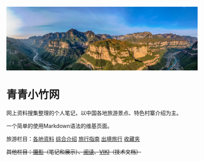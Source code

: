 ![](https://raw.githubusercontent.com/szqq0512/Pic/main/img/202202112050167.webp)

# 青青小竹网  
  
网上资料搜集整理的个人笔记，以中国各地旅游景点、特色村寨介绍为主。  

一个简单的使用Markdown语法的维基页面。

旅游栏目：[各地资料](旅游/中国各地旅游资源/华东地区/江苏省/苏州市.md)  [综合介绍](旅游/综合介绍/中国历史人文介绍/概述.md)  [旅行指南](旅游/旅行指南/旅行注意事项/旅游百事通.md)  [出境旅行](旅游/出境旅行/日本旅游签证.md)  [收藏夹](旅游/网上相关链接/收藏夹.md)

~~其他栏目：[摄影](摄影/vx.json)（笔记和展示）、[阅读](阅读/vx.json)、[VIKI](viki/vx.json)（技术文档）~~
